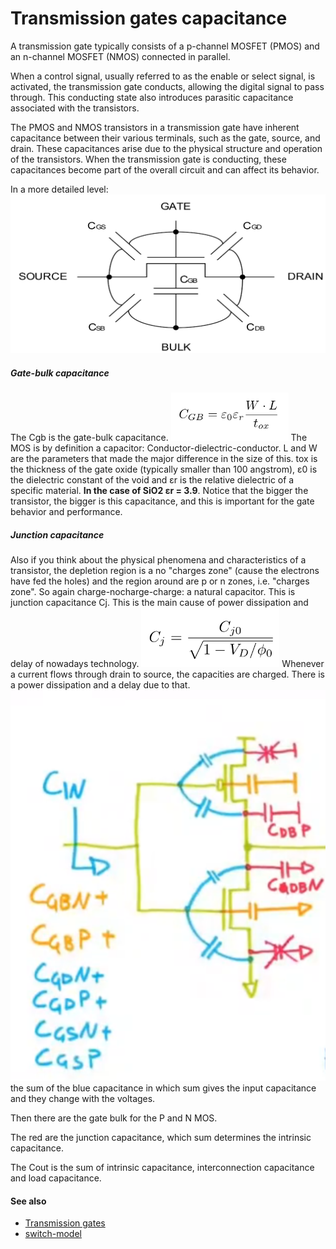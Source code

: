 # Transmission gates capacitance
A transmission gate typically consists of a p-channel MOSFET (PMOS) and an n-channel MOSFET (NMOS) connected in parallel.

When a control signal, usually referred to as the enable or select signal, is activated, the transmission gate conducts, allowing the digital signal to pass through. This conducting state also introduces parasitic capacitance associated with the transistors.

The PMOS and NMOS transistors in a transmission gate have inherent capacitance between their various terminals, such as the gate, source, and drain. These capacitances arise due to the physical structure and operation of the transistors. When the transmission gate is conducting, these capacitances become part of the overall circuit and can affect its behavior.

In a more detailed level:
![](../Pasted%20image%2020230531115241.png)

##### Gate-bulk capacitance
The Cgb is the gate-bulk capacitance.
![](../Pasted%20image%2020230531115505.png)
The MOS is by definition a capacitor: Conductor-dielectric-conductor.
L and W are the parameters that made the major difference in the size of this.
tox is the thickness of the gate oxide (typically smaller than 100 angstrom), ε0 is the dielectric constant of the void and εr is the relative dielectric of a specific material. **In the case of SiO2 εr = 3.9**. Notice that the bigger the transistor, the bigger is this capacitance, and this is important for the gate behavior and performance.

##### Junction capacitance
Also if you think about the physical phenomena and  characteristics of a transistor, the depletion region is a no "charges zone" (cause the electrons have fed the holes) and the region around are p or n zones, i.e. "charges zone". So again charge-nocharge-charge: a natural capacitor. This is junction capacitance Cj. This is the main cause of power dissipation and delay of nowadays technology.
![](../Pasted%20image%2020230531121512.png)
Whenever a current flows through drain to source, the capacities are charged. There is a power dissipation and a delay due to that.
![](../Pasted%20image%2020230531123633.png)
the sum of the blue capacitance in which sum gives the input capacitance and they change with the voltages.

Then there are the gate bulk for the P and N MOS. 

The red are the junction capacitance, which sum determines the intrinsic capacitance.

The Cout is the sum of intrinsic capacitance, interconnection capacitance and load capacitance.




#### See also
- [Transmission gates](transmission-gates.md)
- [switch-model](switch-model.md)